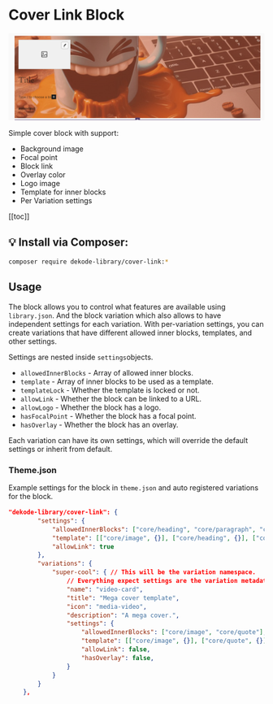 # Cover Link Block

![Screenshot](./screenshot.png)

Simple cover block with support:
- Background image
- Focal point
- Block link
- Overlay color
- Logo image
- Template for inner blocks
- Per Variation settings

[[toc]]

## 💡 Install via Composer:
```bash
composer require dekode-library/cover-link:*
```

## Usage

The block allows you to control what features are available using `library.json`.
And the block variation which also allows to have independent settings for each variation.
With per-variation settings, you can create variations that have different allowed inner blocks, templates, and other settings.

Settings are nested inside `settings`objects.

- `allowedInnerBlocks` - Array of allowed inner blocks.
- `template` - Array of inner blocks to be used as a template.
- `templateLock` - Whether the template is locked or not.
- `allowLink` - Whether the block can be linked to a URL.
- `allowLogo` - Whether the block has a logo.
- `hasFocalPoint` - Whether the block has a focal point.
- `hasOverlay` - Whether the block has an overlay.

Each variation can have its own settings, which will override the default settings or inherit from default.

### Theme.json

Example settings for the block in `theme.json` and auto registered variations for the block.
```json
"dekode-library/cover-link": {
		"settings": {
			"allowedInnerBlocks": ["core/heading", "core/paragraph", "core/image"],
			"template": [["core/image", {}], ["core/heading", {}], ["core/paragraph", {}]],
			"allowLink": true
		},
		"variations": {
			"super-cool": { // This will be the variation namespace.
				// Everything expect settings are the variation metadata.
				"name": "video-card",
				"title": "Mega cover template",
				"icon": "media-video",
				"description": "A mega cover.",
				"settings": {
					"allowedInnerBlocks": ["core/image", "core/quote"],
					"template": [["core/image", {}], ["core/quote", {}]],
					"allowLink": false,
					"hasOverlay": false,
				}
			}
		}
	},
```